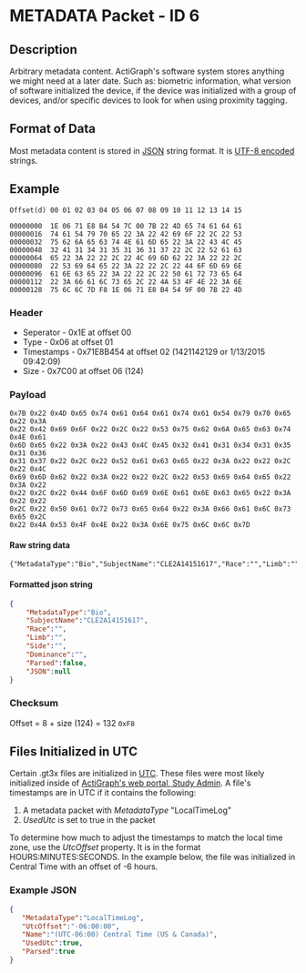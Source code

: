 # METADATA Packet - ID 6 #

## Description ##
Arbitrary metadata content. ActiGraph's software system stores anything we might need at a later date. Such as: biometric information, what version of software initialized the device, if the device was initialized with a group of devices, and/or specific devices to look for when using proximity tagging.

## Format of Data ##
Most metadata content is stored in [JSON](http://en.wikipedia.org/wiki/JSON "JSON wiki") string format. It is [UTF-8 encoded](http://en.wikipedia.org/wiki/UTF-8 "UTF-8 wiki") strings.

## Example ##

```
Offset(d) 00 01 02 03 04 05 06 07 08 09 10 11 12 13 14 15

00000000  1E 06 71 E8 B4 54 7C 00 7B 22 4D 65 74 61 64 61
00000016  74 61 54 79 70 65 22 3A 22 42 69 6F 22 2C 22 53
00000032  75 62 6A 65 63 74 4E 61 6D 65 22 3A 22 43 4C 45
00000048  32 41 31 34 31 35 31 36 31 37 22 2C 22 52 61 63
00000064  65 22 3A 22 22 2C 22 4C 69 6D 62 22 3A 22 22 2C
00000080  22 53 69 64 65 22 3A 22 22 2C 22 44 6F 6D 69 6E
00000096  61 6E 63 65 22 3A 22 22 2C 22 50 61 72 73 65 64
00000112  22 3A 66 61 6C 73 65 2C 22 4A 53 4F 4E 22 3A 6E
00000128  75 6C 6C 7D F8 1E 06 71 E8 B4 54 9F 00 7B 22 4D
```

### Header ###
* Seperator - 0x1E at offset 00
* Type - 0x06 at offset 01
* Timestamps - 0x71E8B454 at offset 02 (1421142129 or 1/13/2015 09:42:09)
* Size - 0x7C00 at offset 06 (124)

### Payload ###

```
0x7B 0x22 0x4D 0x65 0x74 0x61 0x64 0x61 0x74 0x61 0x54 0x79 0x70 0x65 0x22 0x3A
0x22 0x42 0x69 0x6F 0x22 0x2C 0x22 0x53 0x75 0x62 0x6A 0x65 0x63 0x74 0x4E 0x61
0x6D 0x65 0x22 0x3A 0x22 0x43 0x4C 0x45 0x32 0x41 0x31 0x34 0x31 0x35 0x31 0x36
0x31 0x37 0x22 0x2C 0x22 0x52 0x61 0x63 0x65 0x22 0x3A 0x22 0x22 0x2C 0x22 0x4C
0x69 0x6D 0x62 0x22 0x3A 0x22 0x22 0x2C 0x22 0x53 0x69 0x64 0x65 0x22 0x3A 0x22
0x22 0x2C 0x22 0x44 0x6F 0x6D 0x69 0x6E 0x61 0x6E 0x63 0x65 0x22 0x3A 0x22 0x22
0x2C 0x22 0x50 0x61 0x72 0x73 0x65 0x64 0x22 0x3A 0x66 0x61 0x6C 0x73 0x65 0x2C
0x22 0x4A 0x53 0x4F 0x4E 0x22 0x3A 0x6E 0x75 0x6C 0x6C 0x7D
```

#### Raw string data ####
```
{"MetadataType":"Bio","SubjectName":"CLE2A14151617","Race":"","Limb":"","Side":"","Dominance":"","Parsed":false,"JSON":null}
```

#### Formatted json string ####
```json
{
	"MetadataType":"Bio",
	"SubjectName":"CLE2A14151617",
	"Race":"",
	"Limb":"",
	"Side":"",
	"Dominance":"",
	"Parsed":false,
	"JSON":null
}
```

### Checksum ###
Offset = 8 + size (124) = 132
```` 0xF8 ````

## Files Initialized in UTC ##
Certain .gt3x files are initialized in [UTC](http://en.wikipedia.org/wiki/Coordinated_Universal_Time "UTC wiki page"). These files were most likely initialized inside of [ActiGraph's web portal, Study Admin](http://www.actigraphcorp.com/product-category/study-admin/). A file's timestamps are in UTC if it contains the following:
1. A metadata packet with *MetadataType* "LocalTimeLog"
2. *UsedUtc* is set to true in the packet

To determine how much to adjust the timestamps to match the local time zone, use the *UtcOffset* property. It is in the format HOURS:MINUTES:SECONDS. In the example below, the file was initialized in Central Time with an offset of -6 hours.

### Example JSON ###
```json
{
   "MetadataType":"LocalTimeLog",
   "UtcOffset":"-06:00:00",
   "Name":"(UTC-06:00) Central Time (US & Canada)",
   "UsedUtc":true,
   "Parsed":true
}
```
